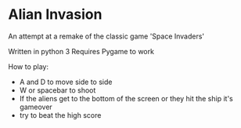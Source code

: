 # Alian Invasion

An attempt at a remake of the classic game 'Space Invaders'

Written in python 3
Requires Pygame to work


How to play:
 - A and D to move side to side
 - W or spacebar to shoot
 - If the aliens get to the bottom of the screen or they hit the ship it's gameover
 - try to beat the high score
